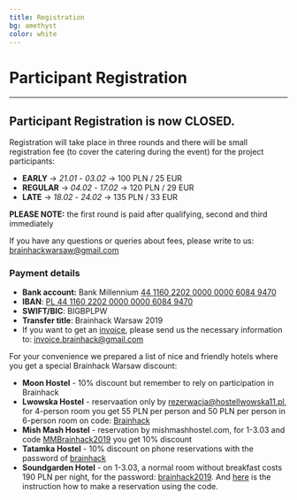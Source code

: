 ```yaml
---
title: Registration
bg: amethyst
color: white
---
```


#  Participant Registration

---

## **Participant Registration is now CLOSED**.

<!--
### Registration form is available [here](https://docs.google.com/forms/d/e/1FAIpQLSddlhiyNjpdJ6s_qCEPAhR0_K2jW06Q4lktpAHW_SXzROIAXw/viewform)
-->

Registration will take place in three rounds and there will be small registration fee (to cover the catering during the event) for the project participants:
* **EARLY** -> *21.01* - *03.02* -> 100 PLN / 25 EUR
* **REGULAR** -> *04.02* - *17.02* -> 120 PLN / 29 EUR
* **LATE** -> *18.02* - *24.02* -> 135 PLN / 33 EUR

**PLEASE NOTE:** the first round is paid after qualifying, second and third immediately

If you have any questions or queries about fees, please write to us: [brainhackwarsaw@gmail.com](mailto:brainhackwarsaw@gmail.com)

### Payment details
   * **Bank account:** Bank Millennium <u>44 1160 2202 0000 0000 6084 9470</u>
   * **IBAN**: <u>PL 44 1160 2202 0000 0000 6084 9470 </u>
   * **SWIFT/BIC**: BIGBPLPW
   * **Transfer title**: Brainhack Warsaw 2019 <first name> <last name>
   * If you want to get an <u>invoice</u>, please send us the necessary information to: [invoice.brainhack@gmail.com](mailto:invoice.brainhack@gmail.com)

For your convenience we prepared a list of nice and friendly hotels where you get a special Brainhack Warsaw discount:
* **Moon Hostel** - 10% discount but remember to rely on participation in Brainhack
* **Lwowska Hostel** - reservaation only by rezerwacja@hostellwowska11.pl, for 4-person room you get 55 PLN per person and 50 PLN per person in 6-person room on code: <u>Brainhack</u>
* **Mish Mash Hostel** - reservation by mishmashhostel.com, for 1-3.03 and code <u>MMBrainhack2019</u> you get 10% discount
* **Tatamka Hostel** - 10% discount on phone reservations with the password of <u>brainhack</u>
* **Soundgarden Hotel** - on 1-3.03, a normal room without breakfast costs 190 PLN per night, for the password: <u>brainhack2019</u>. And [here](http://pdfviewer.softgateon.net/?state=%7B%22ids%22:%5B%220B9PQreq5pms_VEptVmR2bWlvYnE0eGFlVWdvUHJJeWd4MFFZ%22%5D,%22action%22:%22open%22,%22userId%22:%22105421622421334162867%22%7D) is the instruction how to make a reservation using the code.


<!--
Please send the project proposals before 1st September  2017 to the mailing address: [brainhackwarsaw@gmail.com](mailto:brainhackwarsaw@gmail.com)
-->
<!--
Registration for project participants will start in September and it will last until 1st November 2017 .

During registration, there will be small  registration fee for the project participants (to cover the catering during the event, not more than 20€)
-->
